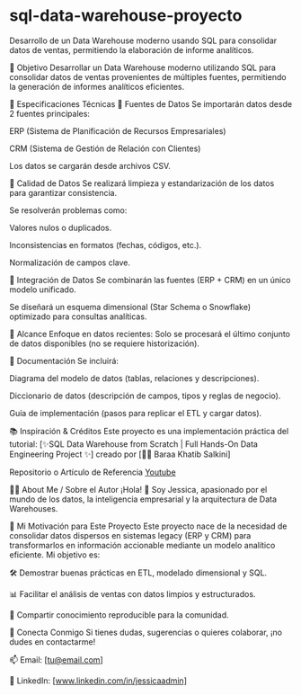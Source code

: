 # sql-data-warehouse-proyecto
Desarrollo de un Data Warehouse moderno usando SQL para consolidar datos de ventas, permitiendo la elaboración de informe analíticos.

📌 Objetivo
Desarrollar un Data Warehouse moderno utilizando SQL para consolidar datos de ventas provenientes de múltiples fuentes, permitiendo la generación de informes analíticos eficientes.

🚀 Especificaciones Técnicas
🔹 Fuentes de Datos
Se importarán datos desde 2 fuentes principales:

ERP (Sistema de Planificación de Recursos Empresariales)

CRM (Sistema de Gestión de Relación con Clientes)

Los datos se cargarán desde archivos CSV.

🧹 Calidad de Datos
Se realizará limpieza y estandarización de los datos para garantizar consistencia.

Se resolverán problemas como:

Valores nulos o duplicados.

Inconsistencias en formatos (fechas, códigos, etc.).

Normalización de campos clave.

🔄 Integración de Datos
Se combinarán las fuentes (ERP + CRM) en un único modelo unificado.

Se diseñará un esquema dimensional (Star Schema o Snowflake) optimizado para consultas analíticas.

🎯 Alcance
Enfoque en datos recientes: Solo se procesará el último conjunto de datos disponibles (no se requiere historización).

📄 Documentación
Se incluirá:

Diagrama del modelo de datos (tablas, relaciones y descripciones).

Diccionario de datos (descripción de campos, tipos y reglas de negocio).

Guía de implementación (pasos para replicar el ETL y cargar datos).

📚 Inspiración & Créditos
Este proyecto es una implementación práctica del tutorial:
[✨SQL Data Warehouse from Scratch | Full Hands-On Data Engineering Project ✨] creado por [👨‍💻 Baraa Khatib Salkini]

Repositorio o Artículo de Referencia [Youtube](https://www.youtube.com/watch?v=9GVqKuTVANE&t=1946s)

👨‍💻 About Me / Sobre el Autor
¡Hola! 👋 Soy Jessica, apasionado por el mundo de los datos, la inteligencia empresarial y la arquitectura de Data Warehouses.

🔹 Mi Motivación para Este Proyecto
Este proyecto nace de la necesidad de consolidar datos dispersos en sistemas legacy (ERP y CRM) para transformarlos en información accionable mediante un modelo analítico eficiente. Mi objetivo es:

🛠️ Demostrar buenas prácticas en ETL, modelado dimensional y SQL.

📊 Facilitar el análisis de ventas con datos limpios y estructurados.

🌟 Compartir conocimiento reproducible para la comunidad.

🔹 Conecta Conmigo
Si tienes dudas, sugerencias o quieres colaborar, ¡no dudes en contactarme!

📫 Email: [tu@email.com]

💼 LinkedIn: [www.linkedin.com/in/jessicaadmin]
